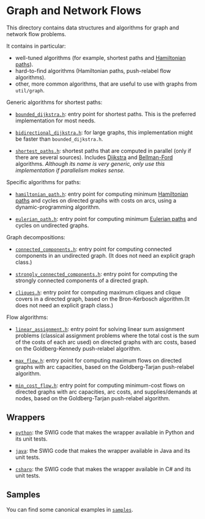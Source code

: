# Graph and Network Flows

This directory contains data structures and algorithms for graph and network
flow problems.

It contains in particular:

*   well-tuned algorithms (for example, shortest paths and
    [Hamiltonian paths](https://en.wikipedia.org/wiki/Hamiltonian_path)).
*   hard-to-find algorithms (Hamiltonian paths, push-relabel flow algorithms).
*   other, more common algorithms, that are useful to use with graphs from
    `util/graph`.

Generic algorithms for shortest paths:

*   [`bounded_dijkstra.h`][bounded_dijkstra_h]: entry point for shortest paths.
    This is the preferred implementation for most needs.

*   [`bidirectional_dijkstra.h`][bidirectional_dijkstra_h]: for large graphs,
    this implementation might be faster than `bounded_dijkstra.h`.

*   [`shortest_paths.h`][shortest_paths_h]: shortest paths that are computed in
    parallel (only if there are several sources). Includes
    [Dijkstra](https://en.wikipedia.org/wiki/Dijkstra%27s_algorithm) and
    [Bellman-Ford](https://en.wikipedia.org/wiki/Bellman%E2%80%93Ford_algorithm)
    algorithms. *Although its name is very generic, only use this implementation
    if parallelism makes sense.*

Specific algorithms for paths:

*   [`hamiltonian_path.h`][hamiltonian_path_h]: entry point for computing
    minimum [Hamiltonian paths](https://en.wikipedia.org/wiki/Hamiltonian_path)
    and cycles on directed graphs with costs on arcs, using a
    dynamic-programming algorithm.

*   [`eulerian_path.h`][eulerian_path_h]: entry point for computing minimum
    [Eulerian paths](https://en.wikipedia.org/wiki/Eulerian_path) and cycles on
    undirected graphs.

Graph decompositions:

* [`connected_components.h`][connected_components_h]: entry point for computing
  connected components in an undirected graph. (It does not need an explicit
  graph class.)

* [`strongly_connected_components.h`][strongly_connected_components_h]: entry
  point for computing the strongly connected components of a directed graph.

*   [`cliques.h`][cliques_h]: entry point for computing maximum cliques and
    clique covers in a directed graph, based on the Bron-Kerbosch algorithm.(It
    does not need an explicit graph class.)

Flow algorithms:

*   [`linear_assignment.h`][linear_assignment_h]: entry point for solving linear
    sum assignment problems (classical assignment problems where the total cost
    is the sum of the costs of each arc used) on directed graphs with arc costs,
    based on the Goldberg-Kennedy push-relabel algorithm.

*   [`max_flow.h`][max_flow_h]: entry point for computing maximum flows on
    directed graphs with arc capacities, based on the Goldberg-Tarjan
    push-relabel algorithm.

*   [`min_cost_flow.h`][min_cost_flow_h]: entry point for computing minimum-cost
    flows on directed graphs with arc capacities, arc costs, and
    supplies/demands at nodes, based on the Goldberg-Tarjan push-relabel
    algorithm.

## Wrappers

*   [`python`](python): the SWIG code that makes the wrapper available in Python
    and its unit tests.

*   [`java`](java): the SWIG code that makes the wrapper available in Java and
    its unit tests.

*   [`csharp`](csharp): the SWIG code that makes the wrapper available in C# and
    its unit tests.

## Samples

You can find some canonical examples in [`samples`][samples].

<!-- Links used throughout the document. -->

[graph_h]: ../graph/graph.h
[bounded_dijkstra_h]: ../graph/bounded_dijkstra.h
[bidirectional_dijkstra_h]: ../graph/bidirectional_dijkstra.h
[shortest_paths_h]: ../graph/shortest_paths.h
[dag_shortest_path_h]: ../graph/dag_shortest_path.h
[dag_constrained_shortest_path_h]: ../graph/dag_constrained_shortest_path.h
[hamiltonian_path_h]: ../graph/hamiltonian_path.h
[eulerian_path_h]: ../graph/eulerian_path.h
[connected_components_h]: ../graph/connected_components.h
[strongly_connected_components_h]: ../graph/strongly_connected_components.h
[cliques_h]: ../graph/cliques.h
[linear_assignment_h]: ../graph/linear_assignment.h
[max_flow_h]: ../graph/max_flow.h
[min_cost_flow_h]: ../graph/min_cost_flow.h
[samples]: ../graph/samples/
[graph]: ../graph/
